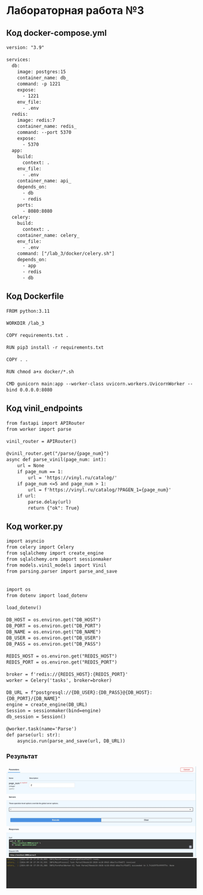 
# Лабораторная работа №3

## Код docker-compose.yml
    version: "3.9"
    
    services:
      db:
        image: postgres:15
        container_name: db_
        command: -p 1221
        expose:
          - 1221
        env_file:
          - .env
      redis:
        image: redis:7
        container_name: redis_
        command: --port 5370
        expose:
          - 5370
      app:
        build:
          context: .
        env_file:
          - .env
        container_name: api_
        depends_on:
          - db
          - redis
        ports:
          - 8080:8080
      celery:
        build:
          context: .
        container_name: celery_
        env_file:
          - .env
        command: ["/lab_3/docker/celery.sh"]
        depends_on:
          - app
          - redis
          - db



## Код Dockerfile
    FROM python:3.11
    
    WORKDIR /lab_3
    
    COPY requirements.txt .
    
    RUN pip3 install -r requirements.txt
    
    COPY . .
    
    RUN chmod a+x docker/*.sh
    
    CMD gunicorn main:app --worker-class uvicorn.workers.UvicornWorker --bind 0.0.0.0:8080

## Код vinil_endpoints
    from fastapi import APIRouter
    from worker import parse
    
    vinil_router = APIRouter()
    
    @vinil_router.get("/parse/{page_num}")
    async def parse_vinil(page_num: int):
        url = None
        if page_num == 1:
            url = 'https://vinyl.ru/catalog/'
        if page_num <=5 and page_num > 1:
            url = f'https://vinyl.ru/catalog/?PAGEN_1={page_num}'
        if url:
            parse.delay(url)
            return {"ok": True}


## Код worker.py

    import asyncio
    from celery import Celery
    from sqlalchemy import create_engine
    from sqlalchemy.orm import sessionmaker
    from models.vinil_models import Vinil
    from parsing.parser import parse_and_save
    
    
    import os
    from dotenv import load_dotenv
    
    load_dotenv()
    
    DB_HOST = os.environ.get("DB_HOST")
    DB_PORT = os.environ.get("DB_PORT")
    DB_NAME = os.environ.get("DB_NAME")
    DB_USER = os.environ.get("DB_USER")
    DB_PASS = os.environ.get("DB_PASS")
    
    REDIS_HOST = os.environ.get("REDIS_HOST")
    REDIS_PORT = os.environ.get("REDIS_PORT")
    
    broker = f'redis://{REDIS_HOST}:{REDIS_PORT}'
    worker = Celery('tasks', broker=broker)
    
    DB_URL = f"postgresql://{DB_USER}:{DB_PASS}@{DB_HOST}:{DB_PORT}/{DB_NAME}"
    engine = create_engine(DB_URL)
    Session = sessionmaker(bind=engine)
    db_session = Session()
    
    @worker.task(name='Parse')
    def parse(url: str):
        asyncio.run(parse_and_save(url, DB_URL))





### Результат
![Результат](images/lab_3/1.jpg)
![Результат](images/lab_3/2.jpg)


